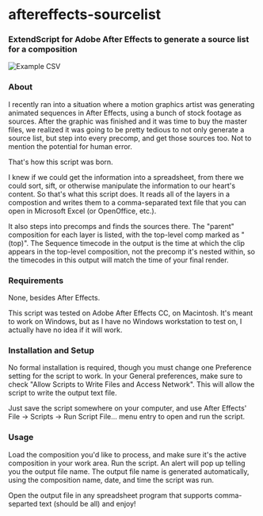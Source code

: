 # aftereffects-sourcelist
### ExtendScript for Adobe After Effects to generate a source list for a composition

![Example CSV](https://s3.amazonaws.com/bradcordeiro/aftereffects-sourcelist.png)

### About
I recently ran into a situation where a motion graphics artist was generating animated sequences in After Effects, using a bunch of stock footage as sources. After the graphic was finished and it was time to buy the master files, we realized it was going to be pretty tedious to not only generate a source list, but step into every precomp, and get those sources too. Not to mention the potential for human error.

That's how this script was born.

I knew if we could get the information into a spreadsheet, from there we could sort, sift, or otherwise manipulate the information to our heart's content. So that's what this script does. It reads all of the layers in a compostion and writes them to a comma-separated text file that you can open in Microsoft Excel (or OpenOffice, etc.).

It also steps into precomps and finds the sources there. The "parent" composition for each layer is listed, with the top-level comp marked as "(top)". The Sequence timecode in the output is the time at which the clip appears in the top-level composition, not the precomp it's nested within, so the timecodes in this output will match the time of your final render.

### Requirements

None, besides After Effects.

This script was tested on Adobe After Effects CC, on Macintosh. It's meant to work on Windows, but as I have no Windows workstation to test on, I actually have no idea if it will work.

### Installation and Setup

No formal installation is required, though you must change one Preference setting for the script to work. In your General preferences, make sure to check "Allow Scripts to Write Files and Access Network". This will allow the script to write the output text file.

Just save the script somewhere on your computer, and use After Effects' File -> Scripts -> Run Script File... menu entry to open and run the script.

### Usage

Load the composition you'd like to process, and make sure it's the active composition in your work area. Run the script. An alert will pop up telling you the output file name. The output file name is generated automatically, using the composition name, date, and time the script was run.

Open the output file in any spreadsheet program that supports comma-separted text (should be all) and enjoy!
